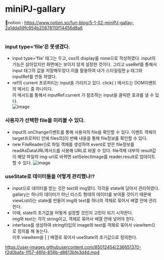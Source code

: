 # miniPJ-gallary
📕notion : https://www.notion.so/fun-blog/5-1-02-miniPJ-gallay-2a1dda59fc954b20878110f14456d8a6 <br>
<br>

### input type=’file’은 못생겼다. <br>
- input type=’file’ 태그는 두고, css의 display를 none으로 작성하였다. input의 기능은 살아있지만 화면에는 보이지 않게 설정한 것이다.  그리고 useRef를 통해서 input 태그의 값을 저장해두었다.이를 활용하여 내가 스타일링한 p 태그와 inputRef를 연동 하였다.
- ref의 current 프로퍼티는 input을 가리키고 있다. click( ) 메서드는 DOM이벤트의 메서드 중 하나이다. <br>
  이 메서드를 통해서 inputRef.current 가 참조하는 input을 클릭한 효과를 낼 수 있다.<br>
![image](https://user-images.githubusercontent.com/85012454/236651210-a1348601-1f7a-48f3-87dc-1497d5aa513d.png)

 ### 사용자가 선택한 file을 미리볼 수 있다.
- input의 onChange이벤트를 통해 사용자의 file을 확인할 수 있다. 이벤트 객체의 target프로퍼티 안에 files의[0] 번째 내용을 통해 file정보를 확인할 수 있다.
- new FileReader()로 파일 객체를 생성하여 event로 받은 file정보를 readAsDataURL메서드를 사용해 URL로 바꿀 수 있다. file객체 내부의 result값이 해당 파일의 img-url로 바뀌면 setSelectImage를 reader.result로 업데이트 할 수 있다.
  ![image](https://user-images.githubusercontent.com/85012454/236651286-ee828ff9-4ea7-49e2-bde6-87e449794a61.png)

### useState로 데이터들을 어떻게 관리했나!?
- input으로 데이터를 받는 것은 text와 img였다. 각각을 state에 담아서 관리하였다. <br>
  gallary는 하나의 데이터가 아닌 리스트 형태의 데이터를 보여줄 것이기 때문에<br>
  viewList라는 state를 만들어 img와 text를 하나의 객체로 묶어서 배열 안에 관리한다. <br>
- 이때, state의 초기값을 어떻게 설정할 것인지 고민이 되기 시작한다.<br>
  img와 text는 각각 string이고, 객체로 묶어서 배열 안에 넣어야 한다.
- interface를 생성하여 string타입의 image와 text를 객체로 묶어서 viewItem으로 정의를 해 놓는다.<br>
  이후 viewItem을 [ ] 배열로 묶어서 useState의 초기값으로 정의한다.
  

https://user-images.githubusercontent.com/85012454/236651370-f2d0bafa-1f57-46fd-856b-d8813bfe3d4d.mp4

